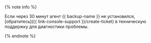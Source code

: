 {% note info %}

Если через 30 минут агент {{ backup-name }} не установился, [обратитесь]({{ link-console-support }}/create-ticket) в техническую поддержку для диагностики проблемы.

{% endnote %}